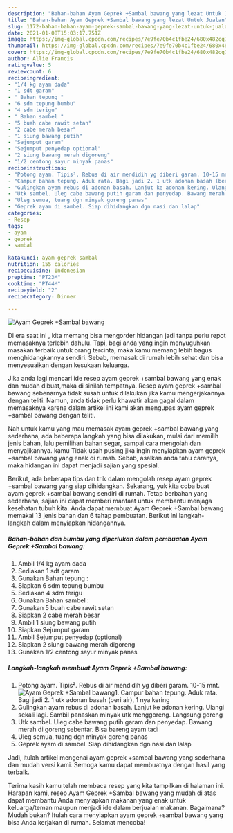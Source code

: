 ```yaml
---
description: "Bahan-bahan Ayam Geprek +Sambal bawang yang lezat Untuk Jualan"
title: "Bahan-bahan Ayam Geprek +Sambal bawang yang lezat Untuk Jualan"
slug: 1172-bahan-bahan-ayam-geprek-sambal-bawang-yang-lezat-untuk-jualan
date: 2021-01-08T15:03:17.751Z
image: https://img-global.cpcdn.com/recipes/7e9fe70b4c1fbe24/680x482cq70/ayam-geprek-sambal-bawang-foto-resep-utama.jpg
thumbnail: https://img-global.cpcdn.com/recipes/7e9fe70b4c1fbe24/680x482cq70/ayam-geprek-sambal-bawang-foto-resep-utama.jpg
cover: https://img-global.cpcdn.com/recipes/7e9fe70b4c1fbe24/680x482cq70/ayam-geprek-sambal-bawang-foto-resep-utama.jpg
author: Allie Francis
ratingvalue: 5
reviewcount: 6
recipeingredient:
- "1/4 kg ayam dada"
- "1 sdt garam"
- " Bahan tepung "
- "6 sdm tepung bumbu"
- "4 sdm terigu"
- " Bahan sambel "
- "5 buah cabe rawit setan"
- "2 cabe merah besar"
- "1 siung bawang putih"
- "Sejumput garam"
- "Sejumput penyedap optional"
- "2 siung bawang merah digoreng"
- "1/2 centong sayur minyak panas"
recipeinstructions:
- "Potong ayam. Tipis². Rebus di air mendidih yg diberi garam. 10-15 mnt."
- "Campur bahan tepung. Aduk rata. Bagi jadi 2. 1 utk adonan basah (beri air), 1 nya kering"
- "Gulingkan ayam rebus di adonan basah. Lanjut ke adonan kering. Ulangi sekali lagi. Sambil panaskan minyak utk menggoreng. Langsung goreng"
- "Utk sambel. Uleg cabe bawang putih garam dan penyedap. Bawang merah di goreng sebentar. Bisa bareng ayam tadi"
- "Uleg semua, tuang dgn minyak goreng panas"
- "Geprek ayam di sambel. Siap dihidangkan dgn nasi dan lalap"
categories:
- Resep
tags:
- ayam
- geprek
- sambal

katakunci: ayam geprek sambal 
nutrition: 155 calories
recipecuisine: Indonesian
preptime: "PT23M"
cooktime: "PT44M"
recipeyield: "2"
recipecategory: Dinner

---
```



![Ayam Geprek +Sambal bawang](https://img-global.cpcdn.com/recipes/7e9fe70b4c1fbe24/680x482cq70/ayam-geprek-sambal-bawang-foto-resep-utama.jpg)

Di era  saat ini , kita memang bisa mengorder hidangan jadi tanpa perlu repot memasaknya terlebih dahulu. Tapi, bagi anda yang ingin menyuguhkan masakan terbaik untuk orang tercinta, maka kamu memang lebih bagus menghidangkannya sendiri. Sebab, memasak di rumah lebih sehat dan bisa menyesuaikan dengan kesukaan keluarga.

Jika anda lagi mencari ide resep ayam geprek +sambal bawang yang enak dan mudah dibuat,maka di sinilah tempatnya. Resep ayam geprek +sambal bawang  sebenarnya tidak susah untuk dilakukan jika kamu mengerjakannya dengan teliti. Namun, anda tidak perlu khawatir akan gagal dalam memasaknya 
karena dalam artikel ini kami akan mengupas ayam geprek +sambal bawang dengan teliti.  



Nah untuk kamu yang mau memasak ayam geprek +sambal bawang yang sederhana, ada beberapa langkah yang bisa dilakukan, mulai dari memilih jenis bahan, lalu pemilihan bahan segar, sampai cara mengolah dan menyajikannya. kamu Tidak usah pusing jika ingin menyiapkan ayam geprek +sambal bawang yang enak di rumah. Sebab, asalkan anda  tahu caranya, maka hidangan ini dapat menjadi sajian yang spesial.

Berikut, ada beberapa tips dan trik dalam mengolah resep ayam geprek +sambal bawang yang siap dihidangkan. Sekarang, yuk kita coba buat ayam geprek +sambal bawang sendiri di rumah. Tetap berbahan yang sederhana, sajian ini dapat memberi manfaat untuk membantu menjaga kesehatan tubuh kita. Anda dapat membuat Ayam Geprek +Sambal bawang memakai 13 jenis bahan dan 6 tahap pembuatan. Berikut ini langkah-langkah dalam menyiapkan hidangannya.

<!--inarticleads1-->

##### Bahan-bahan dan bumbu yang diperlukan dalam pembuatan Ayam Geprek +Sambal bawang:

1. Ambil 1/4 kg ayam dada
1. Sediakan 1 sdt garam
1. Gunakan  Bahan tepung :
1. Siapkan 6 sdm tepung bumbu
1. Sediakan 4 sdm terigu
1. Gunakan  Bahan sambel :
1. Gunakan 5 buah cabe rawit setan
1. Siapkan 2 cabe merah besar
1. Ambil 1 siung bawang putih
1. Siapkan Sejumput garam
1. Ambil Sejumput penyedap (optional)
1. Siapkan 2 siung bawang merah digoreng
1. Gunakan 1/2 centong sayur minyak panas




<!--inarticleads2-->

##### Langkah-langkah membuat Ayam Geprek +Sambal bawang:

1. Potong ayam. Tipis². Rebus di air mendidih yg diberi garam. 10-15 mnt.
<img src="https://img-global.cpcdn.com/steps/77e68e7db762b5c1/160x128cq70/ayam-geprek-sambal-bawang-langkah-memasak-1-foto.jpg" alt="Ayam Geprek +Sambal bawang">1. Campur bahan tepung. Aduk rata. Bagi jadi 2. 1 utk adonan basah (beri air), 1 nya kering
1. Gulingkan ayam rebus di adonan basah. Lanjut ke adonan kering. Ulangi sekali lagi. Sambil panaskan minyak utk menggoreng. Langsung goreng
1. Utk sambel. Uleg cabe bawang putih garam dan penyedap. Bawang merah di goreng sebentar. Bisa bareng ayam tadi
1. Uleg semua, tuang dgn minyak goreng panas
1. Geprek ayam di sambel. Siap dihidangkan dgn nasi dan lalap




Jadi, itulah artikel mengenai  ayam geprek +sambal bawang  yang sederhana dan mudah versi kami. Semoga kamu dapat membuatnya dengan hasil yang terbaik. 

Terima kasih kamu telah membaca resep yang kita tampilkan di halaman ini. Harapan kami, resep  Ayam Geprek +Sambal bawang yang mudah di atas dapat membantu Anda menyiapkan makanan yang enak untuk keluarga/teman maupun menjadi ide dalam berjualan makanan. Bagaimana? Mudah bukan? Itulah cara menyiapkan ayam geprek +sambal bawang yang bisa Anda kerjakan di rumah. Selamat mencoba!

